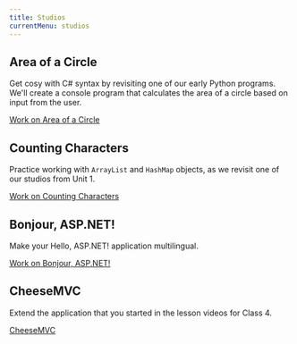 ```yaml
---
title: Studios
currentMenu: studios
---
```


## Area of a Circle

Get cosy with C# syntax by revisiting one of our early Python programs. We'll create a console program that calculates the area of a circle based on input from the user.

[Work on Area of a Circle](area/)

## Counting Characters

Practice working with `ArrayList` and `HashMap` objects, as we revisit one of our studios from Unit 1.

[Work on Counting Characters](counting-characters/)

## Bonjour, ASP.NET!

Make your Hello, ASP.NET! application multilingual.

[Work on Bonjour, ASP.NET!](bonjour-asp-net/)

## CheeseMVC

Extend the application that you started in the lesson videos for Class 4.

[CheeseMVC](cheese-mvc/)
